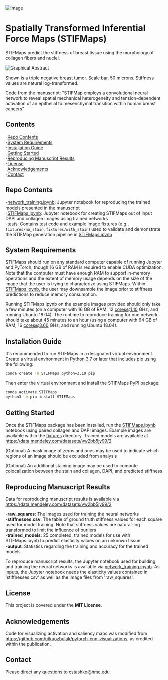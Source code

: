 ![image](https://user-images.githubusercontent.com/25675422/235388288-5c2ab9c5-de8a-4b72-b6c9-1d1f141e5b25.png)

# Spatially Transformed Inferential Force Maps (STIFMaps)

STIFMaps predict the stiffness of breast tissue using the morphology of collagen fibers and nuclei.  


![Graphical Abstract](./assets/graphical_abstract.png)

Shown is a triple negative breast tumor. Scale bar, 50 microns. Stiffness values are natural log-transformed.

Code from the manuscript: "STIFMap employs a convolutional neural network to reveal 
spatial mechanical heterogeneity and tension-dependent activation of an epithelial 
to mesenchymal transition within human breast cancers"

## Contents

-[Repo Contents](#repo-contents)  
-[System Requirements](#system-requirements)  
-[Installation Guide](#installation-guide)  
-[Getting Started](#getting-started)  
-[Reproducing Manuscript Results](#reproducing-manuscript-results)  
-[License](#license)  
-[Acknowledgements](#acknowledgements)  
-[Contact](#contact)  

## Repo Contents
-[network_training.ipynb](./network_training.ipynb): Jupyter notebook for reproducing the trained models presented in the manuscript  
-[STIFMaps.ipynb](./STIFMaps.ipynb): Jupyter notebook for creating STIFMaps out of input DAPI and collagen images using trained networks  
-[tests](./tests): Contains test code and example image fixtures (e.g., `fixtures/no_stain`, `fixtures/with_stain`) used to validate and demonstrate the STIFMap generation pipeline in [STIFMaps.ipynb](./STIFMaps.ipynb)

## System Requirements

STIFMaps should run on any standard computer capable of running Jupyter and PyTorch, though 16 GB of RAM is required to enable CUDA optimization. Note that the computer must have enough RAM to support in-memory operations and the extent of memory usage depends on the size of the image that the user is trying to characterize using STIFMaps. Within [STIFMaps.ipynb](./STIFMaps.ipynb), the user may downsample the image prior to stiffness predictions to reduce memory consumption. 

Running STIFMaps.ipynb on the example images provided should only take a few minutes (on a computer with 16 GB of RAM, 12 cores@1.10 GHz, and running Ubuntu 18.04). The runtime to reproduce training for one network should take about 45 minutes to an hour (using a computer with 64 GB of RAM, 16 cores@3.60 GHz, and running Ubuntu 18.04).

## Installation Guide

It's recommended to run STIFMaps in a designated virtual environment. Create a virtual environment in Python 3.7 or later that includes pip using the following:
```bash
conda create -n STIFMaps python=3.10 pip
```

Then enter the virtual environment and install the STIFMaps PyPI package:
```bash
conda activate STIFMaps
python3 -m pip install STIFMaps
```

## Getting Started

Once the STIFMaps package has been installed, run the [STIFMaps.ipynb](./STIFMaps.ipynb) notebook using paired collagen and DAPI images. Example images are available within the [fixtures](./tests/fixtures) directory. Trained models are available at https://data.mendeley.com/datasets/vw2bb5jy99/2

(Optional) A mask image of zeros and ones may be used to indicate which regions of an image should be excluded from analysis  

(Optional) An additional staining image may be used to compute colocalization between the stain and collagen, DAPI, and predicted stiffness  

## Reproducing Manuscript Results

Data for reproducing manuscript results is available via https://data.mendeley.com/datasets/vw2bb5jy99/2  

-**raw_squares**: The images used for training the neural networks  
-**stiffnesses.csv**: The table of ground truth stiffness values for each square used for model training. Note that stiffness values are natural-log transformed to limit the influence of ourliers  
-**trained_models**: 25 completed, trained models for use with STIFMaps.ipynb to predict elasticity values on an unknown tissue  
-**output**: Statistics regarding the training and accuracy for the trained models  

To reproduce manuscript results, the Jupyter notebook used for building and training the neural networks is available via [network_training.ipynb](./network_training.ipynb). As inputs, the Jupyter notebook needs the elasticity values contained in 'stiffnesses.csv' as well as the image files from 'raw_squares'.  

## License

This project is covered under the **MIT License**.

## Acknowledgements

Code for visualizing activation and saliency maps was modified from https://github.com/utkuozbulak/pytorch-cnn-visualizations, as credited within the publication.

## Contact

Please direct any questions to cstashko@hmc.edu

